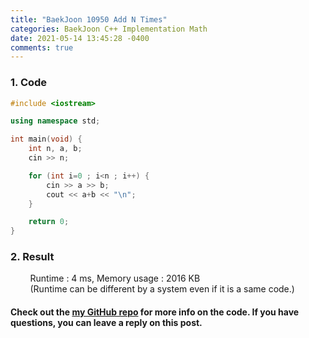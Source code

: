```yaml
---
title: "BaekJoon 10950 Add N Times"
categories: BaekJoon C++ Implementation Math
date: 2021-05-14 13:45:28 -0400
comments: true
---
```


### 1. Code
```cpp
#include <iostream>

using namespace std;

int main(void) {
    int n, a, b;
    cin >> n;

    for (int i=0 ; i<n ; i++) {
        cin >> a >> b;
        cout << a+b << "\n";
    }

    return 0;
}
```

### 2. Result
&nbsp;&nbsp;&nbsp;&nbsp;&nbsp;&nbsp;&nbsp;&nbsp;Runtime : 4 ms, Memory usage : 2016 KB  
&nbsp;&nbsp;&nbsp;&nbsp;&nbsp;&nbsp;&nbsp;&nbsp;(Runtime can be different by a system even if it is a same code.)

#### Check out the [my GitHub repo][hyuk-gh] for more info on the code. If you have questions, you can leave a reply on this post.
[hyuk-gh]: https://github.com/dlgur1994/StudyAlgorithms
